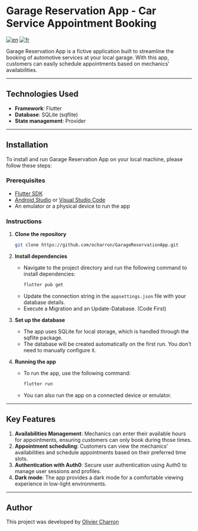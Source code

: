 # Garage Reservation App - Car Service Appointment Booking

[![en](https://img.shields.io/badge/lang-en-red.svg)](https://github.com/ocharron/GarageReservationApp/blob/master/README.md)
[![fr](https://img.shields.io/badge/lang-fr-blue.svg)](https://github.com/ocharron/GarageReservationApp/blob/master/README_fr.md)

Garage Reservation App is a fictive application built to streamline the booking of automotive services at your local garage. With this app, customers can easily schedule appointments based on mechanics' availabilities.

---

## Technologies Used

- **Framework**: Flutter
- **Database**: SQLite (sqflite)
- **State management**: Provider

---

## Installation

To install and run Garage Reservation App on your local machine, please follow these steps:

### Prerequisites

- [Flutter SDK](https://flutter.dev/docs/get-started/install)
- [Android Studio](https://developer.android.com/studio) or [Visual Studio Code](https://code.visualstudio.com/)
- An emulator or a physical device to run the app

### Instructions

1. **Clone the repository**
   ```bash
   git clone https://github.com/ocharron/GarageReservationApp.git
   ```

2. **Install dependencies**
   - Navigate to the project directory and run the following command to install dependencies:
     ```bash
     flutter pub get
     ```
   - Update the connection string in the `appsettings.json` file with your database details.
   - Execute a Migration and an Update-Database. (Code First)

3. **Set up the database**
   - The app uses SQLite for local storage, which is handled through the sqflite package.
   - The database will be created automatically on the first run. You don't need to manually configure it.

4. **Running the app**
   - To run the app, use the following command:
     ```bash
     flutter run
     ```
   - You can also run the app on a connected device or emulator.

---

## Key Features

1. **Availabilities Management**: Mechanics can enter their available hours for appointments, ensuring customers can only book during those times.
2. **Appointment scheduling**: Customers can view the mechanics' availabilities and schedule appointments based on their preferred time slots.
3. **Authentication with Auth0**: Secure user authentication using Auth0 to manage user sessions and profiles.
4. **Dark mode**: The app provides a dark mode for a comfortable viewing experience in low-light environments.

---

## Author

This project was developed by [Olivier Charron](https://github.com/ocharron)